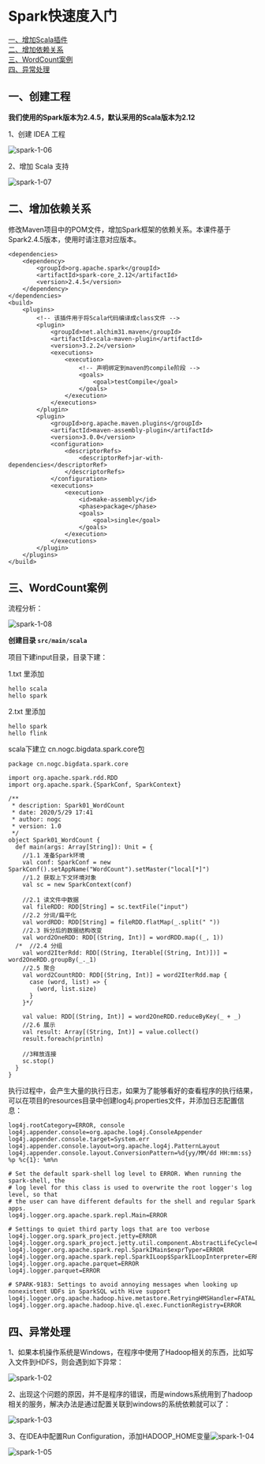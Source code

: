 # Spark快速度入门

<nav>
<a href="#一作业提交">一、增加Scala插件</a><br/>
<a href="#二Local模式">二、增加依赖关系</a><br/>
<a href="#三Standalone模式">三、WordCount案例</a><br/>
<a href="#三Spark-on-Yarn模式">四、异常处理</a><br/>
</nav>




## 一、创建工程

**我们使用的Spark版本为2.4.5，默认采用的Scala版本为2.12**

1、创建 IDEA 工程

![spark-1-06](E:\BigData-Spark\picture\spark-1-06.png)

2、增加 Scala 支持

![spark-1-07](E:\BigData-Spark\picture\spark-1-07.png)



## 二、增加依赖关系

修改Maven项目中的POM文件，增加Spark框架的依赖关系。本课件基于Spark2.4.5版本，使用时请注意对应版本。

```
<dependencies>
    <dependency>
        <groupId>org.apache.spark</groupId>
        <artifactId>spark-core_2.12</artifactId>
        <version>2.4.5</version>
    </dependency>
</dependencies>
<build>
    <plugins>
        <!-- 该插件用于将Scala代码编译成class文件 -->
        <plugin>
            <groupId>net.alchim31.maven</groupId>
            <artifactId>scala-maven-plugin</artifactId>
            <version>3.2.2</version>
            <executions>
                <execution>
                    <!-- 声明绑定到maven的compile阶段 -->
                    <goals>
                        <goal>testCompile</goal>
                    </goals>
                </execution>
            </executions>
        </plugin>
        <plugin>
            <groupId>org.apache.maven.plugins</groupId>
            <artifactId>maven-assembly-plugin</artifactId>
            <version>3.0.0</version>
            <configuration>
                <descriptorRefs>
                    <descriptorRef>jar-with-dependencies</descriptorRef>
                </descriptorRefs>
            </configuration>
            <executions>
                <execution>
                    <id>make-assembly</id>
                    <phase>package</phase>
                    <goals>
                        <goal>single</goal>
                    </goals>
                </execution>
            </executions>
        </plugin>
    </plugins>
</build>
```



## 三、WordCount案例

流程分析：

![spark-1-08](E:\BigData-Spark\picture\spark-1-08.png)

**创建目录 `src/main/scala`** 

项目下建input目录，目录下建：

1.txt 里添加

```
hello scala
hello spark
```

2.txt 里添加

```
hello spark
hello flink
```

scala下建立 cn.nogc.bigdata.spark.core包

```
package cn.nogc.bigdata.spark.core

import org.apache.spark.rdd.RDD
import org.apache.spark.{SparkConf, SparkContext}

/**
 * description: Spark01_WordCount 
 * date: 2020/5/29 17:41 
 * author: nogc
 * version: 1.0 
 */
object Spark01_WordCount {
  def main(args: Array[String]): Unit = {
    //1.1 准备Spark环境
    val conf: SparkConf = new SparkConf().setAppName("WordCount").setMaster("local[*]")
    //1.2 获取上下文环境对象
    val sc = new SparkContext(conf)

    //2.1 读文件中数据
    val fileRDD: RDD[String] = sc.textFile("input")
    //2.2 分词/扁平化
    val wordRDD: RDD[String] = fileRDD.flatMap(_.split(" "))
    //2.3 拆分后的数据结构改变
    val word2OneRDD: RDD[(String, Int)] = wordRDD.map((_, 1))
  /*  //2.4 分组
    val word2IterRdd: RDD[(String, Iterable[(String, Int)])] = word2OneRDD.groupBy(_._1)
    //2.5 聚合
    val word2CountRDD: RDD[(String, Int)] = word2IterRdd.map {
      case (word, list) => {
        (word, list.size)
      }
    }*/

    val value: RDD[(String, Int)] = word2OneRDD.reduceByKey(_ + _)
    //2.6 展示
    val result: Array[(String, Int)] = value.collect()
    result.foreach(println)

    //3释放连接
    sc.stop()
  }
}
```

执行过程中，会产生大量的执行日志，如果为了能够看好的查看程序的执行结果，可以在项目的resources目录中创建log4j.properties文件，并添加日志配置信息：

```
log4j.rootCategory=ERROR, console
log4j.appender.console=org.apache.log4j.ConsoleAppender
log4j.appender.console.target=System.err
log4j.appender.console.layout=org.apache.log4j.PatternLayout
log4j.appender.console.layout.ConversionPattern=%d{yy/MM/dd HH:mm:ss} %p %c{1}: %m%n

# Set the default spark-shell log level to ERROR. When running the spark-shell, the
# log level for this class is used to overwrite the root logger's log level, so that
# the user can have different defaults for the shell and regular Spark apps.
log4j.logger.org.apache.spark.repl.Main=ERROR

# Settings to quiet third party logs that are too verbose
log4j.logger.org.spark_project.jetty=ERROR
log4j.logger.org.spark_project.jetty.util.component.AbstractLifeCycle=ERROR
log4j.logger.org.apache.spark.repl.SparkIMain$exprTyper=ERROR
log4j.logger.org.apache.spark.repl.SparkILoop$SparkILoopInterpreter=ERROR
log4j.logger.org.apache.parquet=ERROR
log4j.logger.parquet=ERROR

# SPARK-9183: Settings to avoid annoying messages when looking up nonexistent UDFs in SparkSQL with Hive support
log4j.logger.org.apache.hadoop.hive.metastore.RetryingHMSHandler=FATAL
log4j.logger.org.apache.hadoop.hive.ql.exec.FunctionRegistry=ERROR
```



## 四、异常处理

1、如果本机操作系统是Windows，在程序中使用了Hadoop相关的东西，比如写入文件到HDFS，则会遇到如下异常：

![spark-1-02](E:\BigData-Spark\picture\spark-1-02.png)

2、出现这个问题的原因，并不是程序的错误，而是windows系统用到了hadoop相关的服务，解决办法是通过配置关联到windows的系统依赖就可以了：

![spark-1-03](E:\BigData-Spark\picture\spark-1-03.png)

3、在IDEA中配置Run Configuration，添加HADOOP_HOME变量![spark-1-04](E:\BigData-Spark\picture\spark-1-04.png)

![spark-1-05](E:\BigData-Spark\picture\spark-1-05.png)